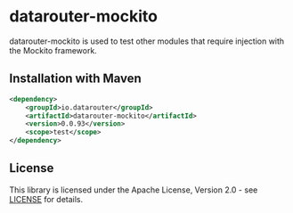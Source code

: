 # datarouter-mockito

datarouter-mockito is used to test other modules that require injection with the Mockito framework.

## Installation with Maven

```xml
<dependency>
	<groupId>io.datarouter</groupId>
	<artifactId>datarouter-mockito</artifactId>
	<version>0.0.93</version>
	<scope>test</scope>
</dependency>
```

## License

This library is licensed under the Apache License, Version 2.0 - see [LICENSE](../LICENSE) for details.
